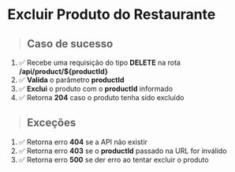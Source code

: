 # Excluir Produto do Restaurante

> ## Caso de sucesso

1. ✅ Recebe uma requisição do tipo **DELETE** na rota **/api/product/${productId}**
2. ✅ **Valida** o parâmetro **productId**
3. ✅ **Exclui** o produto com o **productId** informado
4. ✅ Retorna **204** caso o produto tenha sido excluído

> ## Exceções

1. ✅ Retorna erro **404** se a API não existir
2. ✅ Retorna erro **403** se o **productId** passado na URL for inválido
3. ✅ Retorna erro **500** se der erro ao tentar excluir o produto